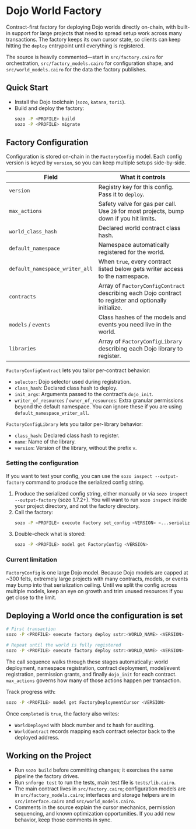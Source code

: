 # Dojo World Factory

Contract-first factory for deploying Dojo worlds directly on-chain, with built-in support for large projects that need to spread setup work across many transactions. The factory keeps its own cursor state, so clients can keep hitting the `deploy` entrypoint until everything is registered.

The source is heavily commented—start in `src/factory.cairo` for orchestration, `src/factory_models.cairo` for configuration shape, and `src/world_models.cairo` for the data the factory publishes.

## Quick Start
- Install the Dojo toolchain (`sozo`, `katana`, `torii`).
- Build and deploy the factory:
  ```bash
  sozo -P <PROFILE> build
  sozo -P <PROFILE> migrate
  ```

## Factory Configuration
Configuration is stored on-chain in the `FactoryConfig` model. Each config version is keyed by `version`, so you can keep multiple setups side-by-side.

| Field | What it controls |
| --- | --- |
| `version` | Registry key for this config. Pass it to `deploy`. |
| `max_actions` | Safety valve for gas per call. Use `20` for most projects, bump down if you hit limits. |
| `world_class_hash` | Declared world contract class hash. |
| `default_namespace` | Namespace automatically registered for the world. |
| `default_namespace_writer_all` | When `true`, every contract listed below gets writer access to the namespace. |
| `contracts` | Array of `FactoryConfigContract` describing each Dojo contract to register and optionally initialize. |
| `models` / `events` | Class hashes of the models and events you need live in the world. |
| `libraries` | Array of `FactoryConfigLibrary` describing each Dojo library to register. |

`FactoryConfigContract` lets you tailor per-contract behavior:
- `selector`: Dojo selector used during registration.
- `class_hash`: Declared class hash to deploy.
- `init_args`: Arguments passed to the contract’s `dojo_init`.
- `writer_of_resources` / `owner_of_resources`: Extra granular permissions beyond the default namespace. You can ignore these if you are using `default_namespace_writer_all`.

`FactoryConfigLibrary` lets you tailor per-library behavior:
- `class_hash`: Declared class hash to register.
- `name`: Name of the library.
- `version`: Version of the library, without the prefix `v`.

### Setting the configuration
If you want to test your config, you can use the `sozo inspect --output-factory` command to produce the serialized config string.

1. Produce the serialized config string, either manually or via `sozo inspect --output-factory` (sozo 1.7.2+). You will want to run `sozo inspect` inside your project directory, and not the factory directory.
2. Call the factory:
   ```bash
   sozo -P <PROFILE> execute factory set_config <VERSION> <...serialized config values...>
   ```
3. Double-check what is stored:
   ```bash
   sozo -P <PROFILE> model get FactoryConfig <VERSION>
   ```

### Current limitation
`FactoryConfig` is one large Dojo model. Because Dojo models are capped at ~300 felts, extremely large projects with many contracts, models, or events may bump into that serialization ceiling. Until we split the config across multiple models, keep an eye on growth and trim unused resources if you get close to the limit.

## Deploying a World once the configuration is set
```bash
# First transaction
sozo -P <PROFILE> execute factory deploy sstr:<WORLD_NAME> <VERSION>

# Repeat until the world is fully registered
sozo -P <PROFILE> execute factory deploy sstr:<WORLD_NAME> <VERSION>
```
The call sequence walks through these stages automatically: world deployment, namespace registration, contract deployment, model/event registration, permission grants, and finally `dojo_init` for each contract. `max_actions` governs how many of those actions happen per transaction.

Track progress with:
```bash
sozo -P <PROFILE> model get FactoryDeploymentCursor <VERSION>
```
Once `completed` is `true`, the factory also writes:
- `WorldDeployed` with block number and tx hash for auditing.
- `WorldContract` records mapping each contract selector back to the deployed address.

## Working on the Project
- Run `sozo build` before committing changes; it exercises the same pipeline the factory drives.
- Run `snforge test` to run the tests, main test file is `tests/lib.cairo`.
- The main contract lives in `src/factory.cairo`; configuration models are in `src/factory_models.cairo`; interfaces and storage helpers are in `src/interface.cairo` and `src/world_models.cairo`.
- Comments in the source explain the cursor mechanics, permission sequencing, and known optimization opportunities. If you add new behavior, keep those comments in sync.
